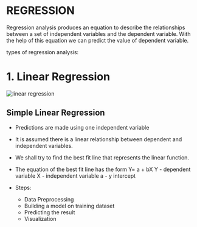 # REGRESSION

Regression analysis produces an equation to describe the relationships between a set of independent variables and the dependent variable. With the help of this equation we can predict the value of dependent variable.

types of regression analysis:

# 1. Linear Regression 
![linear regression](https://user-images.githubusercontent.com/58341480/93008886-bf812480-f597-11ea-9700-a8f7cebf6c21.png)

  ## Simple Linear Regression
  * Predictions are made using one independent variable
  * It is assumed there is a linear relationship between dependent and independent variables.
  * We shall try to find the best fit line that represents the linear function.
  * The equation of the best fit line has the form Y= a + bX
    Y - dependent variable
    X - independent variable
    a - y intercept
          
  * Steps:
    - Data Preprocessing
    - Building a model on training dataset
    - Predicting the result
    - Visualization

